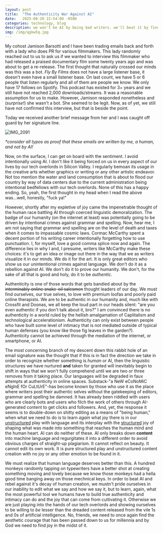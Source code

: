 ```yaml
---
layout: post
title:  "The Authenticity War Against AI"
date:   2025-08-20 22:54:00 -0500
categories: technology, blog
description: we won't be AI by being bad writers. we'll beat it by finding joy in what we do.
img: /img/qgkw5q.jpg
---
```


My cohost Jamison Barsotti and I have been trading emails back and forth with a lady who does PR for various filmmakers. This lady randomly reached out to us to ask us if we wanted to interview this filmmaker who had released a praised documentary film some twenty years ago and was about to get a re-release. The first thought that naturally crossed our minds was this was a bot. _Fly By Films_ does not have a large listener base, it doesn't even have a small listener base. On last count, we have 5 or 6 people that listen regularly and all of them are people we know. We only have 17 follows on Spotify. This podcast has existed for 3+ years and we still have not reached 2,000 downloads/streams. It was a reasonable assumption for us to make. However, Jamison responded nonetheless and (_surprise!_) she wasn't a bot. She seemed to be legit. Now, as of yet, we still have not confirmed this interview, but that is beside the point. 

Today we received another brief message from her and I was caught off guard by her signature line.

![IMG_2091](https://p.ipic.vip/h8kfpu.jpg)

_*consider all typos as proof that these emails are written by me, a human, and not by AI!_

Now, on the surface, I can get on board with the sentiment. I avoid intentionally using AI. I don't like it being forced on us in every aspect of our lives by our tech overlords in Silicon Valley. I regularly bemoan its usage in the creative arts whether graphics or writing or any other artistic endeavor. Not too mention the water and land consumption that is about to flood our country by way of data centers due to the current administration being intentional bedfellows with our tech overlords. None of this has a happy ending. So, yeah, the first thought in my head when I read the above was...well, honestly, "fuck ya!" 

However, shortly after my expletive of joy came the impenetrable thought of the human race battling AI through coerced linguistic demoralization. The badge of our humanity (on the internet at least) was potentially going to be driven by intentional crimes against grammar and spelling. Now, hear me, I am not saying that grammar and spelling are on the level of death and taxes when it comes to impassable cosmic laws. Cormac McCarthy spent a decent portion of his writing career intentionally forgetting how to use punctuation. I, for myself, love a good comma splice now and again. The difference lies in why I and, I presume, writers like McCarthy make these choices: it's to get an idea or image out there in the way that we as writers visualize it in our minds. We do it for the art. It is only great editors who show us our unintentional crimes against language. We don't do it as a rebellion against AI. We don't do it to prove our humanity.  We don't, for the sake of all that is good and holy, do it to be _authentic_.

Authenticity is one of those words that gets bandied about by the ~~interminably online snake-oil salesmen~~ thought leaders of our day. We must find ourselves, our true selves, to love with premium loofas and poorly paid online therapists. We are to be authentic in our humanity and, much like with Crossfit and Doonas, we all keep the loud part in our heads silent: "are you even authentic if you don't talk about it, bro?" I am convinced there is no authenticity in a world ruled by the hellish amalgamation of Caplitalism and technological accelerationism. Authenticity can only exist between people who have built some level of intimacy that is not mediated outside of typical human defenses (you know like those fig leaves in the garden?). Authenticity cannot be achieved through the mediation of the internet, or smartphone, or AI. 

The most concerning branch of my descent down this rabbit hole of an email signature was the thought that if this is in fact the direction we take in order to recognize whether something is _human_ or AI, then the linguistic structures we have nurtured **and** taken for granted will inevitably begin to shift in ways that we won't fully comprehend until we are two or three removes from it taking place. Our languages will be degraded in faux attempts at authenticity in online spaces. Substack-"a NeW eCoNoMiC eNgInE fOr CuLtUrE"-has become known by those who use it as the place where writers post their authentic selves without the gatekeeping of editors, grammar and spelling be damned. It has already been riddled with users who are clearly bots and users who filch the work of others through AI-generated content to get clicks and followers. And, yet, the response it seems is to double-down on shitty editing as a means of "being human," when what we need to do is to learn _again_ what joy there is in our <u>unstructured</u> play with language and its interplay with the <u>structured</u> joy of shaping what was made into something that reaches the human mind and the human heart. AI can do neither of these. AI only breaks down **content** into machine language and regurgitates it into a different order to avoid obvious charges of straight-up plagiarism. It cannot reflect on beauty. It cannot edit its own work. It is pure structured play and unstructured content creation with no joy or any other emotion to be found in it. 

We must realize that human language deserves better than this. A hundred monkeys randomly tapping on typewriters have a better shot at creating something moving and lovely because we know those monkeys had a hella good time banging away on those mechnical keys. In order to beat AI and rebel against it's decay of human creation, we mustn't pride ourselves in our inability to edit what we say and how we say it, but to learn, again, what the most powerful tool we humans have to build true authenticity and intimacy can do and the joy that can come from cultivating it. Otherwise we are just playing into the hands of our tech overlords and showing ourselves to be willing to *be* lesser than the dreaded content released from the vile 1s and 0s of artificial intelligence. No, friends, we need to once again find the aesthetic courage that has been passed down to us for millennia and by God we need to find joy in the midst of it. 